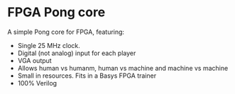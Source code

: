 # FPGA Pong core
A simple Pong core for FPGA, featuring:
- Single 25 MHz clock.
- Digital (not analog) input for each player
- VGA output
- Allows human vs humanm, human vs machine and machine vs machine
- Small in resources. Fits in a Basys FPGA trainer
- 100% Verilog
